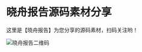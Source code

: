 # 晓舟报告源码素材分享

这里是【晓舟报告】为您分享的源码素材，扫码关注哟！

![晓舟报告二维码](https://github.com/xiaozhoulee/xiaozhoubaogao/blob/master/learning_path/images/wei.jpg?raw=true)